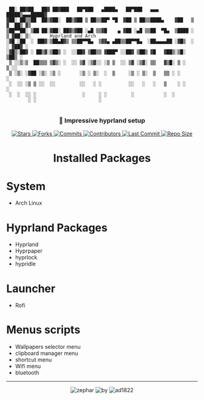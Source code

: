 ```text
 ██░ ██▓██   ██▓ ██▓███   ██▀███   ▄████▄   ██▀███   ▄▄▄        █████▒▄▄▄█████▓
▓██░ ██▒▒██  ██▒▓██░  ██▒▓██ ▒ ██▒▒██▀ ▀█  ▓██ ▒ ██▒▒████▄    ▓██   ▒ ▓  ██▒ ▓▒
▒██▀▀██░ ▒██ ██░▓██░ ██▓▒▓██ ░▄█ ▒▒▓█    ▄ ▓██ ░▄█ ▒▒██  ▀█▄  ▒████ ░ ▒ ▓██░ ▒░       Hyprland and Arch
░▓█ ░██  ░ ▐██▓░▒██▄█▓▒ ▒▒██▀▀█▄  ▒▓▓▄ ▄██▒▒██▀▀█▄  ░██▄▄▄▄██ ░▓█▒  ░ ░ ▓██▓ ░ 
░▓█▒░██▓ ░ ██▒▓░▒██▒ ░  ░░██▓ ▒██▒▒ ▓███▀ ░░██▓ ▒██▒ ▓█   ▓██▒░▒█░      ▒██▒ ░ 
 ▒ ░░▒░▒  ██▒▒▒ ▒▓▒░ ░  ░░ ▒▓ ░▒▓░░ ░▒ ▒  ░░ ▒▓ ░▒▓░ ▒▒   ▓▒█░ ▒ ░      ▒ ░░   
 ▒ ░▒░ ░▓██ ░▒░ ░▒ ░       ░▒ ░ ▒░  ░  ▒     ░▒ ░ ▒░  ▒   ▒▒ ░ ░          ░    
 ░  ░░ ░▒ ▒ ░░  ░░         ░░   ░ ░          ░░   ░   ░   ▒    ░ ░      ░      
 ░  ░  ░░ ░                 ░     ░ ░         ░           ░  ░                 
        ░ ░                       ░                                            
        
```

<h3 align="center">🍂 Impressive hyprland setup</h3>

<p align="center">
  <a href="https://github.com/zephardev/hyprcraft/stargazers">
    <img src="https://img.shields.io/github/stars/zephardev/hyprcraft?style=for-the-badge&label=Stars&labelColor=1e1e2e&color=cba6f7&logo=starship&logoColor=white" alt="Stars" />
  </a>
  <a href="https://github.com/zephardev/hyprcraft/network/members">
    <img src="https://img.shields.io/github/forks/zephardev/hyprcraft?style=for-the-badge&label=Forks&labelColor=1e1e2e&color=eba0ac&logo=matrix&logoColor=white" alt="Forks" />
  </a>
  <a href="https://github.com/zephardev/hyprcraft/commits">
    <img src="https://img.shields.io/github/commit-activity/y/zephardev/hyprcraft?style=for-the-badge&label=Commits&labelColor=1e1e2e&color=f5c2e7&logo=nixos&logoColor=white" alt="Commits" />
  </a>
  <a href="https://github.com/zephardev/hyprcraft/graphs/contributors">
    <img src="https://img.shields.io/github/contributors/zephardev/hyprcraft?style=for-the-badge&label=Contributors&labelColor=1e1e2e&color=f9e2af&logo=openstack&logoColor=white" alt="Contributors" />
  </a>
  <a href="https://github.com/zephardev/hyprcraft/commits/master">
    <img src="https://img.shields.io/github/last-commit/zephardev/hyprcraft?style=for-the-badge&label=Last%20Commit&labelColor=1e1e2e&color=eba0ac&logo=codeberg&logoColor=white" alt="Last Commit" />
  </a>
  <a href="https://github.com/zephardev/hyprcraft">
    <img src="https://img.shields.io/github/repo-size/zephardev/hyprcraft?style=for-the-badge&label=Repo%20Size&labelColor=1e1e2e&color=f5c2e7&logo=appwrite&logoColor=white" alt="Repo Size" />
  </a>
</p>

<h1 align="center">Installed Packages</h1>

# System 

- Arch Linux


# Hyprland Packages

- Hyprland
- Hyprpaper
- hyprlock
- hypridle

# Launcher 

- Rofi

# Menus scripts

- Wallpapers selector menu 
- clipboard manager menu
- shortcut menu
- Wifi menu
- bluetooth

---

<p align="center">
  <img src="https://img.shields.io/badge/zephar-1e1e2e?style=for-the-badge&labelColor=1e1e2e&color=cba6f7&logo=sublime-text&logoColor=white" alt="zephar" />
  <img src="https://img.shields.io/badge/by-1e1e2e?style=for-the-badge&labelColor=1e1e2e&color=94e2d5&logo=gitbook&logoColor=white" alt="by" />
  <img src="https://img.shields.io/badge/ad1822-1e1e2e?style=for-the-badge&labelColor=1e1e2e&color=eba0ac&logo=semantic-release&logoColor=white" alt="ad1822" />
</p>
